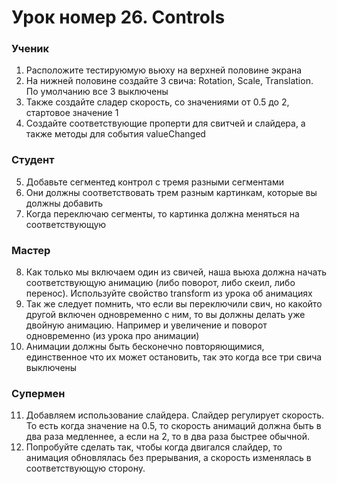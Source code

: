 # Урок номер 26. Controls

### Ученик

1. Расположите тестируюмую вьюху на верхней половине экрана
2. На нижней половине создайте 3 свича: Rotation, Scale, Translation. По умолчанию все 3 выключены
3. Также создайте сладер скорость, со значениями от 0.5 до 2, стартовое значение 1
4. Создайте соответствующие проперти для свитчей и слайдера, а также методы для события valueChanged

### Студент

5. Добавьте сегментед контрол с тремя разными сегментами
6. Они должны соответствовать трем разным картинкам, которые вы должны добавить
7. Когда переключаю сегменты, то картинка должна меняться на соответствующую

### Мастер

8. Как только мы включаем один из свичей, наша вьюха должна начать соответствующую анимацию
(либо поворот, либо скеил, либо перенос). Используйте свойство transform из урока об анимациях
9. Так же следует помнить, что если вы переключили свич, но какойто другой включен одновременно с ним, то вы должны делать уже двойную анимацию. Например и увеличение и поворот одновременно (из урока про анимации)
10. Анимации должны быть бесконечно повторяющимися, единственное что их может остановить, так это когда все три свича выключены

### Супермен

11. Добавляем использование слайдера. Слайдер регулирует скорость. То есть когда значение на 0.5, то скорость анимаций должна быть в два раза медленнее, а если на 2, то в два раза быстрее обычной.
12. Попробуйте сделать так, чтобы когда двигался слайдер, то анимация обновлялась без прерывания, а скорость изменялась в соответствующую сторону.
